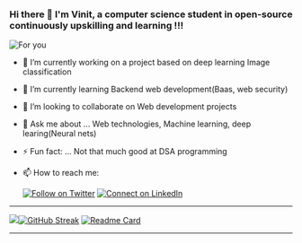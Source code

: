 ### Hi there 👋 I'm **Vinit**, a computer science student in open-source continuously upskilling and learning !!!

![For you](https://i.pinimg.com/originals/8b/cc/73/8bcc73d09059f4ee92b11b454badd46f.png)
<!--**VinitGurjar/VinitGurjar** is a ✨ _special_ ✨ repository because its `README.md` (this file) appears on your GitHub profile.
 🤔 I’m looking for help with ...\
 - 📫 How to reach me: ...
- 📫 How to reach me: ...-->


- 🔭 I’m currently working on a project based on deep learning Image classification
- 🌱 I’m currently learning Backend web development(Baas, web security)
- 👯 I’m looking to collaborate on Web development projects
- 💬 Ask me about ... Web technologies, Machine learning, deep learing(Neural nets)
- ⚡ Fun fact: ... Not that much good at DSA programming 
- 📫 How to reach me:

    [![Follow on Twitter](https://img.shields.io/badge/--twitter?label=Twitter&logo=Twitter&style=social)](https://twitter.com/bhaktkage)
    [![Connect on LinkedIn](https://img.shields.io/badge/--linkedin?label=LinkedIn&logo=LinkedIn&style=social)](https://www.linkedin.com/in/vinit-gurjar-48280921a/)

---


<img 
   src="https://github-readme-stats.vercel.app/api?username=VinitGurjar&show_icons=true&theme=midnight-purple" 
/>[![GitHub Streak](https://streak-stats.demolab.com/?user=VinitGurjar&theme=dark)](https://git.io/streak-stats)
[![Readme Card](https://github-readme-stats.vercel.app/api/pin/?username=VinitGurjar&repo=Web-socket-chatApp)](https://github.com/anuraghazra/github-readme-stats)
<!--[![Top Langs](https://github-readme-stats.vercel.app/api/top-langs/?username=VinitGurjar&layout=compact)](https://github.com/anuraghazra/github-readme-stats)-->

---
<!--START_SECTION:activity-->



